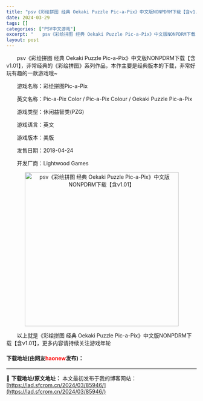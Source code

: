 ```yaml
---
title: "psv《彩绘拼图 经典 Oekaki Puzzle Pic-a-Pix》中文版NONPDRM下载【含v1.01】"
date: 2024-03-29
tags: []
categories: ["PSV中文游戏"]
excerpt: "　　psv《彩绘拼图 经典 Oekaki Puzzle Pic-a-Pix》中文版NONPDRM下载【含v1.01】，非常经典的《彩绘拼图》系列作品，本作主要是经典版本的下载，非常好玩有趣的一款游戏哦~ 　　游戏名称：彩绘拼图Pic-a-Pix 　　英文名称：Pic-a-Pix Color / Pi&hellip;"
layout: post
---
```


 <p>　　psv《彩绘拼图 经典 Oekaki Puzzle Pic-a-Pix》中文版NONPDRM下载【含v1.01】，非常经典的《彩绘拼图》系列作品，本作主要是经典版本的下载，非常好玩有趣的一款游戏哦~</p> <p>　　游戏名称：彩绘拼图Pic-a-Pix</p> <p>　　英文名称：Pic-a-Pix Color / Pic-a-Pix Colour / Oekaki Puzzle Pic-a-Pix</p> <p>　　游戏类型：休闲益智类(PZG)</p> <p>　　游戏语言：英文</p> <p>　　游戏版本：美版</p> <p>　　发售日期：2018-04-24</p> <p>　　开发厂商：Lightwood Games</p> <p align="center"><img align="" border="0" src="https://lad.sfcrom.cn/wp-content/uploads/2024/03/20240329_6606711167074.jpg" width="407" alt="psv《彩绘拼图 经典 Oekaki Puzzle Pic-a-Pix》中文版NONPDRM下载【含v1.01】" /></p> <p>　　以上就是《彩绘拼图 经典 Oekaki Puzzle Pic-a-Pix》中文版NONPDRM下载【含v1.01】，更多内容请持续关注游戏年轮</p> <p><h4>下载地址(由网友<font color="red">haonew</font>发布)：</h4></p> 

---
📖 **下载地址/原文地址：** 本文最初发布于我的博客网站：[https://lad.sfcrom.cn/2024/03/85946/](https://lad.sfcrom.cn/2024/03/85946/)
